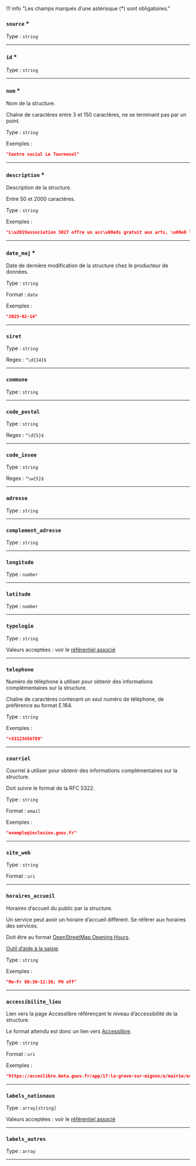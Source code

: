 !!! info "Les champs marqués d’une astérisque (*) sont obligatoires."



### `source` *





Type : `string`










---

### `id` *





Type : `string`










---

### `nom` *

Nom de la structure.

Chaîne de caractères entre 3 et 150 caractères, ne se terminant pas par un point.



Type : `string`










Exemples :

```json
"Centre social Le Tournesol"

```

---

### `description` *

Description de la structure.

Entre 50 et 2000 caractères.



Type : `string`










Exemples :

```json
"L\u2019association 3027 offre un acc\u00e8s gratuit aux arts, \u00e0 la culture et\n                au sport pour toutes et tous sans distinction et en priorit\u00e9 aux\n                personnes en situation de pr\u00e9carit\u00e9 et d\u2019isolement."

```

---

### `date_maj` *

Date de dernière modification de la structure chez le producteur de données.



Type : `string`



Format : `date`






Exemples :

```json
"2025-02-14"

```

---

### `siret`





Type : `string`





Regex : `^\d{14}$`




---

### `commune`





Type : `string`










---

### `code_postal`





Type : `string`





Regex : `^\d{5}$`




---

### `code_insee`





Type : `string`





Regex : `^\w{5}$`




---

### `adresse`





Type : `string`










---

### `complement_adresse`





Type : `string`










---

### `longitude`





Type : `number`










---

### `latitude`





Type : `number`










---

### `typologie`





Type : `string`









Valeurs acceptées : voir le [référentiel associé](referentiels/typologies_de_structures.md)



---

### `telephone`

Numéro de téléphone à utiliser pour obtenir des informations complémentaires sur la structure.

Chaîne de caractères contenant un seul numéro de téléphone, de préfèrence au format E.164.



Type : `string`










Exemples :

```json
"+33123456789"

```

---

### `courriel`

Courriel à utiliser pour obtenir des informations complémentaires sur la structure.

Doit suivre le format de la RFC 5322.



Type : `string`



Format : `email`






Exemples :

```json
"exemple@inclusion.gouv.fr"

```

---

### `site_web`





Type : `string`



Format : `uri`






---

### `horaires_accueil`

Horaires d’accueil du public par la structure.

Un service peut avoir un horaire d’accueil différent. Se référer aux horaires des services.

Doit être au format [OpenStreetMap Opening Hours](https://wiki.openstreetmap.org/wiki/FR:Key:opening_hours).

[Outil d’aide à la saisie](https://projets.pavie.info/yohours/).



Type : `string`










Exemples :

```json
"Mo-Fr 08:30-12:30; PH off"

```

---

### `accessibilite_lieu`

Lien vers la page Accesslibre référençant le niveau d’accessibilité de la structure.

Le format attendu est donc un lien vers [Accesslibre](https://acceslibre.beta.gouv.fr/).



Type : `string`



Format : `uri`






Exemples :

```json
"https://acceslibre.beta.gouv.fr/app/17-la-greve-sur-mignon/a/mairie/erp/mairie-la-greve-sur-mignon/"

```

---

### `labels_nationaux`





Type : `array[string]`









Valeurs acceptées : voir le [référentiel associé](referentiels/labels_nationaux.md)



---

### `labels_autres`





Type : `array`










---
